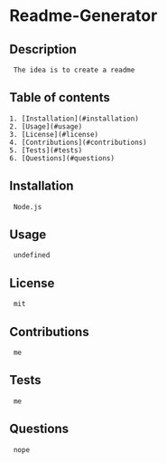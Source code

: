 # Readme-Generator

## Description

     The idea is to create a readme


## Table of contents

    1. [Installation](#installation)
    2. [Usage](#usage)
    3. [License](#license)
    4. [Contributions](#contributions)
    5. [Tests](#tests)
    6. [Questions](#questions)

## Installation <a id="installation"></a>
     Node.js

## Usage <a id="usage"></a>
     undefined

## License <a id="license"></a>
     mit

## Contributions <a id="contributions"></a>
     me

## Tests <a id="tests"></a>
     me
## Questions <a id="questions"></a>
     nope